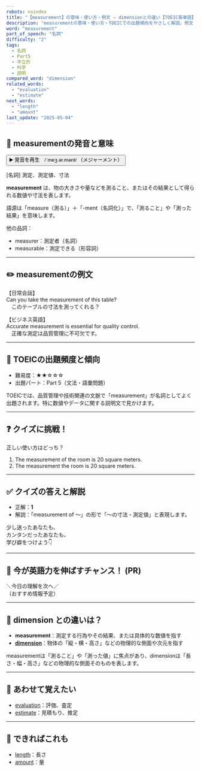 ```yaml
---
robots: noindex
title: "【measurement】の意味・使い方・例文 ― dimensionとの違い【TOEIC英単語】"
description: "measurementの意味・使い方・TOEICでの出題傾向をやさしく解説。例文・クイズ付きでdimensionとの違いもわかりやすく学べます。"
word: "measurement"
part_of_speech: "名詞"
difficulty: "2"
tags:
  - 名詞
  - Part5
  - 中立的
  - 科学
  - 説明
compared_word: "dimension"
related_words:
  - "evaluation"
  - "estimate"
next_words:
  - "length"
  - "amount"
last_update: "2025-05-04"
---
```


## 🔰 measurementの発音と意味

<button class="play-audio" onclick="playTTS('measurement')">
  <span class="play-audio-main">
    ▶️ 発音を再生　/ˈmeʒ.ər.mənt/
  </span>
  <span class="play-audio-sub">
    （メジャーメント）
  </span>
</button>

[名詞] 測定、測定値、寸法

**measurement** は、物の大きさや量などを測ること、またはその結果として得られる数値や寸法を表します。

語源は「measure（測る）」＋「-ment（名詞化）」で、「測ること」や「測った結果」を意味します。

他の品詞：  
- measurer：測定者（名詞）
- measurable：測定できる（形容詞）

---

## ✏️ measurementの例文

【日常会話】  
Can you take the measurement of this table?  
　このテーブルの寸法を測ってくれる？

【ビジネス英語】  
Accurate measurement is essential for quality control.  
　正確な測定は品質管理に不可欠です。

---

## 🎯 TOEICの出題頻度と傾向

- 難易度：★★☆☆☆
- 出題パート：Part 5（文法・語彙問題）

TOEICでは、品質管理や技術関連の文脈で「measurement」が名詞としてよく出題されます。特に数値やデータに関する説明文で見かけます。

---

## ❓ クイズに挑戦！

正しい使い方はどっち？

1. The measurement of the room is 20 square meters.  
2. The measurement the room is 20 square meters.

---

## ✅ クイズの答えと解説

- 正解：**1**
- 解説：「measurement of ～」の形で「～の寸法・測定値」と表現します。

少し迷ったあなたも、  
カンタンだったあなたも、  
学び癖をつけよう👇️

---

## 🚀 今が英語力を伸ばすチャンス！ (PR)

<div class="info-center">
＼今日の理解を次へ／<br>  
（おすすめ情報予定）
</div>

---

## 🤔  dimension との違いは？

- **measurement**：測定する行為やその結果、または具体的な数値を指す
- **[dimension](/word/dimension/)**：物体の「縦・横・高さ」などの物理的な側面や次元を指す

measurementは「測ること」や「測った値」に焦点があり、dimensionは「長さ・幅・高さ」などの物理的な側面そのものを表します。

---

## 🧩 あわせて覚えたい

- [evaluation](/word/evaluation/)：評価、査定
- [estimate](/word/estimate/)：見積もり、推定

---

## 📖 できればこれも

- [length](/word/length/)：長さ
- [amount](/word/amount/)：量

<!-- cvid: aid28_bid45 -->
